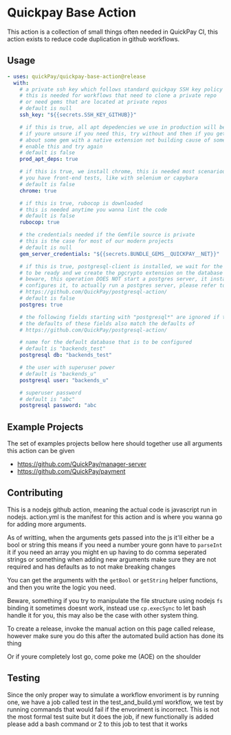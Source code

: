 # Quickpay Base Action
This action is a collection of small things often needed in QuickPay CI, this action exists to reduce code duplication in github workflows.

## Usage
```yaml
- uses: quickPay/quickpay-base-action@release
  with:
    # a private ssh key which follows standard quickpay SSH key policy
    # this is needed for workflows that need to clone a private repo
    # or need gems that are located at private repos
    # default is null
    ssh_key: "${{secrets.SSH_KEY_GITHUB}}"

    # if this is true, all apt depedencies we use in production will be installed as well
    # if youre unsure if you need this, try without and then if you get an error
    # about some gem with a native extension not building cause of some c++ header file
    # enable this and try again
    # default is false
    prod_apt_deps: true

    # if this is true, we install chrome, this is needed most scenarious where
    # you have front-end tests, like with selenium or capybara
    # default is false
    chrome: true

    # if this is true, rubocop is downloaded
    # this is needed anytime you wanna lint the code
    # default is false
    rubocop: true

    # the credentials needed if the Gemfile source is private
    # this is the case for most of our modern projects
    # default is null
    gem_server_credentials: "${{secrets.BUNDLE_GEMS__QUICKPAY__NET}}"

    # if this is true, postgresql-client is installed, we wait for the postgres server
    # to be ready and we create the pgcrypto extension on the database
    # beware, this operation DOES NOT start a postgres server, it installs the client and
    # configures it, to actually run a postgres server, please refer to this action 
    # https://github.com/QuickPay/postgresql-action/
    # default is false
    postgres: true

    # the following fields starting with "postgresql*" are ignored if the above field is false
    # the defaults of these fields also match the defaults of 
    # https://github.com/QuickPay/postgresql-action/

    # name for the default database that is to be configured
    # default is "backends_test"
    postgresql db: "backends_test"

    # the user with superuser power
    # default is "backends_u"
    postgresql user: "backends_u"

    # superuser password
    # default is "abc"
    postgresql password: "abc
```

## Example Projects
The set of examples projects bellow here should together use all arguments this action can be given

- https://github.com/QuickPay/manager-server
- https://github.com/QuickPay/payment

## Contributing
This is a nodejs github action, meaning the actual code is javascript run in nodejs.
action.yml is the manifest for this action and is where you wanna go for adding more arguments.

As of writting, when the arguments gets passed into the js it'll either be a bool or string
this means if you need a number youre gonn have to `parseInt` it
if you need an array you might en up having to do comma seperated strings or something
when adding new arguments make sure they are not required and has defaults as to not make breaking changes

You can get the arguments with the `getBool` or `getString` helper functions,
and then you write the logic you need.

Beware, something if you try to manipulate the file structure using nodejs `fs` binding it sometimes doesnt work,
instead use `cp.execSync` to let bash handle it for you, this may also be the case with other system thing.

To create a release, invoke the manual action on this page called release, however make sure you do this after the automated build action has done its thing

Or if youre completely lost go, come poke me (AOE) on the shoulder 

## Testing
Since the only proper way to simulate a workflow envoriment is by running one, we have a job called test in the test_and_build.yml workflow, we test by running commands that would fail if the envoriment is incorrect. This is not the most formal test suite but it does the job, if new functionally is added please add a bash command or 2 to this job to test that it works